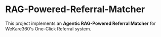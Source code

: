 # RAG-Powered-Referral-Matcher
This project implements an **Agentic RAG-Powered Referral Matcher** for WeKare360's One-Click Referral system.
